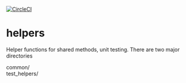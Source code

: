 [![CircleCI](https://circleci.com/gh/SYNQfm/helpers.svg?style=svg)](https://circleci.com/gh/SYNQfm/helpers)

# helpers
Helper functions for shared methods, unit testing.  There are two major directories

common/    
test_helpers/

